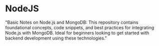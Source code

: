 # NodeJS
"Basic Notes on Node.js and MongoDB: This repository contains foundational concepts, code snippets, and best practices for integrating Node.js with MongoDB. Ideal for beginners looking to get started with backend development using these technologies."
